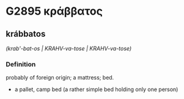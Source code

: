 # G2895 κράββατος

## krábbatos

_(krab'-bat-os | KRAHV-va-tose | KRAHV-va-tose)_

### Definition

probably of foreign origin; a mattress; bed.

- a pallet, camp bed (a rather simple bed holding only one person)

